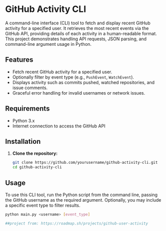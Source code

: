 # GitHub Activity CLI

A command-line interface (CLI) tool to fetch and display recent GitHub activity for a specified user. It retrieves the most recent events via the GitHub API, providing details of each activity in a human-readable format. This project demonstrates handling API requests, JSON parsing, and command-line argument usage in Python.

## Features
- Fetch recent GitHub activity for a specified user.
- Optionally filter by event type (e.g., `PushEvent`, `WatchEvent`).
- Displays activity such as commits pushed, watched repositories, and issue comments.
- Graceful error handling for invalid usernames or network issues.

## Requirements
- Python 3.x
- Internet connection to access the GitHub API

## Installation
1. **Clone the repository:**
   ```bash
   git clone https://github.com/yourusername/github-activity-cli.git
   cd github-activity-cli

## Usage

To use this CLI tool, run the Python script from the command line, passing the GitHub username as the required argument. Optionally, you may include a specific event type to filter results.

```bash
python main.py <username> [event_type]

##project from: https://roadmap.sh/projects/github-user-activity

